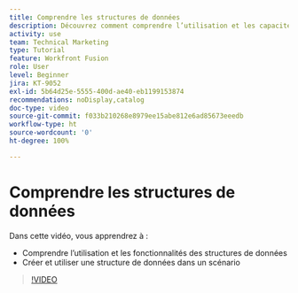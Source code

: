 ```yaml
---
title: Comprendre les structures de données
description: Découvrez comment comprendre l’utilisation et les capacités des structures de données, et comment créer et utiliser une structure de données dans un scénario, le tout dans  [!DNL Adobe Workfront Fusion].
activity: use
team: Technical Marketing
type: Tutorial
feature: Workfront Fusion
role: User
level: Beginner
jira: KT-9052
exl-id: 5b64d25e-5555-400d-ae40-eb1199153874
recommendations: noDisplay,catalog
doc-type: video
source-git-commit: f033b210268e8979ee15abe812e6ad85673eeedb
workflow-type: ht
source-wordcount: '0'
ht-degree: 100%

---
```


# Comprendre les structures de données

Dans cette vidéo, vous apprendrez à :

* Comprendre l’utilisation et les fonctionnalités des structures de données
* Créer et utiliser une structure de données dans un scénario

>[!VIDEO](https://video.tv.adobe.com/v/335293/?quality=12&learn=on)

